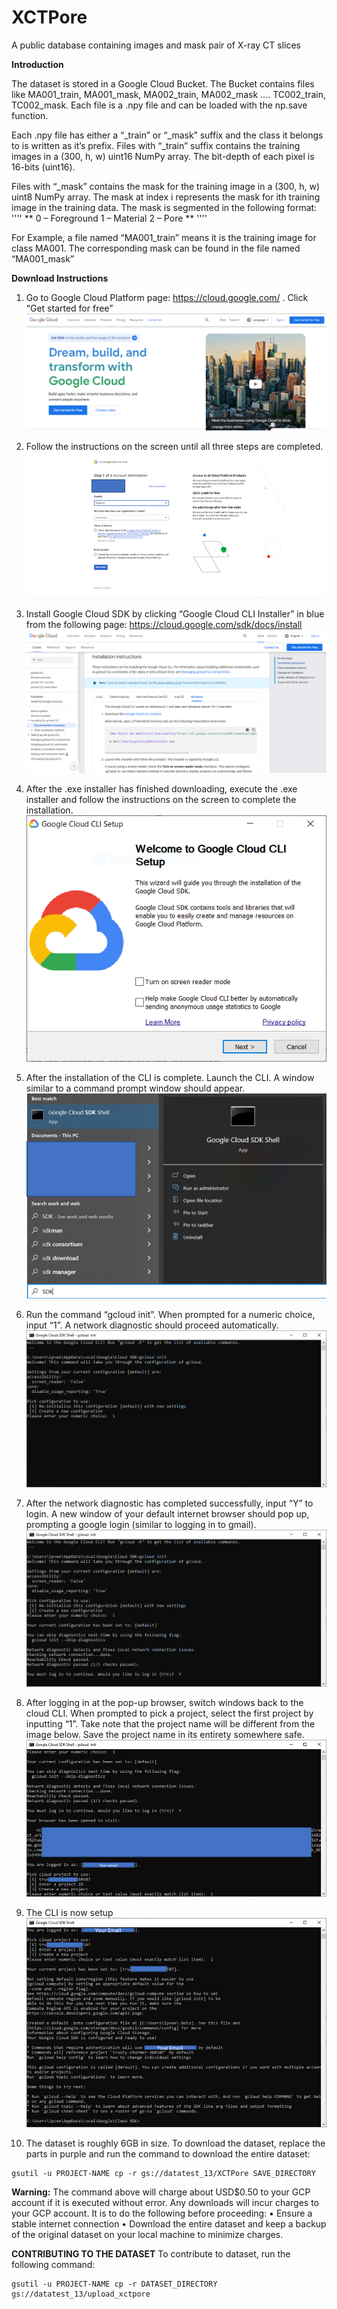 # XCTPore
A public database containing images and mask pair of X-ray CT slices


**Introduction**

The dataset is stored in a Google Cloud Bucket. The Bucket contains files like MA001_train, MA001_mask, MA002_train, MA002_mask …. TC002_train, TC002_mask. Each file is a .npy file and can be loaded with the np.save function. 

Each .npy file has either a “_train” or “_mask” suffix and the class it belongs to is written as it’s prefix. Files with “_train” suffix contains the training images in a (300, h, w) uint16 NumPy array. The bit-depth of each pixel is 16-bits (uint16). 

Files with “_mask” contains the mask for the training image in a (300, h, w) uint8 NumPy array. The mask at index i represents the mask for ith training image in the training data. The mask is segmented in the following format:
''''
**
0 – Foreground
1 – Material
2 – Pore
**
''''

For Example, a file named “MA001_train” means it is the training image for class MA001. The corresponding mask can be found in the file named “MA001_mask”



**Download Instructions**
1.	Go to Google Cloud Platform page: https://cloud.google.com/ . Click “Get started for free”
![alt text](https://github.com/BismaMutiargo/XCTPore/blob/main/Images/Step%201.png)

2. Follow the instructions on the screen until all three steps are completed.
![alt text](https://github.com/BismaMutiargo/XCTPore/blob/main/Images/Step%202.png)

3.	Install Google Cloud SDK by clicking “Google Cloud CLI Installer” in blue from the following page: https://cloud.google.com/sdk/docs/install
![alt text](https://github.com/BismaMutiargo/XCTPore/blob/main/Images/Step%203.png)

4.	After the .exe installer has finished downloading, execute the .exe installer and follow the instructions on the screen to complete the installation. 
![alt text](https://github.com/BismaMutiargo/XCTPore/blob/main/Images/Step%204.png)

5.	After the installation of the CLI is complete. Launch the CLI. A window similar to a command prompt window should appear. 
![alt text](https://github.com/BismaMutiargo/XCTPore/blob/main/Images/Step%205.png)



6.	Run the command “gcloud init”. When prompted for a numeric choice, input “1”. A network diagnostic should proceed automatically.
![alt text](https://github.com/BismaMutiargo/XCTPore/blob/main/Images/Step%206.png)

7. After the network diagnostic has completed successfully, input “Y” to login. A new window of your default internet browser should pop up, prompting a google login (similar to logging in to gmail).  
![alt text](https://github.com/BismaMutiargo/XCTPore/blob/main/Images/Step%207.png)

8.	After logging in at the pop-up browser, switch windows back to the cloud CLI. When prompted to pick a project, select the first project by inputting “1”. Take note that the project name will be different from the image below. Save the project name in its entirety somewhere safe.
![alt text](https://github.com/BismaMutiargo/XCTPore/blob/main/Images/Step%208.png)

9. The CLI is now setup
![alt text](https://github.com/BismaMutiargo/XCTPore/blob/main/Images/Step%209.png)



10.	The dataset is roughly 6GB in size. To download the dataset, replace the parts in purple and run the command to download the entire dataset:
```
gsutil -u PROJECT-NAME cp -r gs://datatest_13/XCTPore SAVE_DIRECTORY
```

**Warning:** The command above will charge about USD$0.50 to your GCP account if it is executed without error. Any downloads will incur charges to your GCP account. It is to do the following before proceeding:
•	Ensure a stable internet connection
•	Download the entire dataset and keep a backup of the original dataset on your local machine to minimize charges. 





**CONTRIBUTING TO THE DATASET**
To contribute to dataset, run the following command:
```
gsutil -u PROJECT-NAME cp -r DATASET_DIRECTORY gs://datatest_13/upload_xctpore
```

